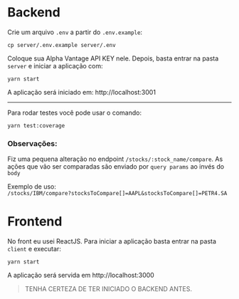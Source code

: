 # Backend

Crie um arquivo `.env` a partir do `.env.example`:
```
cp server/.env.example server/.env
```

Coloque sua Alpha Vantage API KEY nele.
Depois, basta entrar na pasta `server` e iniciar a aplicação com:
```
yarn start
```
A aplicação será iniciado em: http://localhost:3001

---

Para rodar testes você pode usar o comando:
```
yarn test:coverage
```

### Observações:  
Fiz uma pequena alteração no endpoint `/stocks/:stock_name/compare`. As ações que vão ser comparadas são enviado por `query params` ao invés do `body`

Exemplo de uso:  
`/stocks/IBM/compare?stocksToCompare[]=AAPL&stocksToCompare[]=PETR4.SA`


# Frontend

No front eu usei ReactJS.
Para iniciar a aplicação basta entrar na pasta `client` e executar:
```
yarn start
```
A aplicação será servida em http://localhost:3000

> TENHA CERTEZA DE TER INICIADO O BACKEND ANTES.